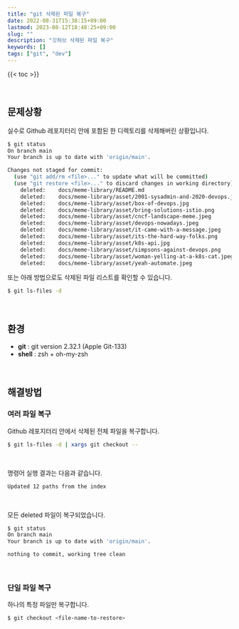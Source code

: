 ```yaml
---
title: "git 삭제된 파일 복구"
date: 2022-08-31T15:38:15+09:00
lastmod: 2023-08-12T18:48:25+09:00
slug: ""
description: "깃허브 삭제된 파일 복구"
keywords: []
tags: ["git", "dev"]
---
```


{{< toc >}}

&nbsp;

## 문제상황

실수로 Github 레포지터리 안에 포함된 한 디렉토리를 삭제해버린 상황입니다.

```bash
$ git status
On branch main
Your branch is up to date with 'origin/main'.

Changes not staged for commit:
  (use "git add/rm <file>..." to update what will be committed)
  (use "git restore <file>..." to discard changes in working directory)
    deleted:    docs/meme-library/README.md
    deleted:    docs/meme-library/asset/2001-sysadmin-and-2020-devops.jpg
    deleted:    docs/meme-library/asset/box-of-devops.jpg
    deleted:    docs/meme-library/asset/bring-solutions-istio.png
    deleted:    docs/meme-library/asset/cncf-landscape-meme.jpeg
    deleted:    docs/meme-library/asset/devops-nowadays.jpeg
    deleted:    docs/meme-library/asset/it-came-with-a-message.jpeg
    deleted:    docs/meme-library/asset/its-the-hard-way-folks.png
    deleted:    docs/meme-library/asset/k8s-api.jpg
    deleted:    docs/meme-library/asset/simpsons-against-devops.png
    deleted:    docs/meme-library/asset/woman-yelling-at-a-k8s-cat.jpeg
    deleted:    docs/meme-library/asset/yeah-automate.jpeg
```

또는 아래 방법으로도 삭제된 파일 리스트를 확인할 수 있습니다.

```bash
$ git ls-files -d
```

&nbsp;

## 환경

- **git** : git version 2.32.1 (Apple Git-133)
- **shell** : zsh + oh-my-zsh

&nbsp;

## 해결방법

### 여러 파일 복구

Github 레포지터리 안에서 삭제된 전체 파일을 복구합니다.

```bash
$ git ls-files -d | xargs git checkout --
```

&nbsp;

명령어 실행 결과는 다음과 같습니다.

```bash
Updated 12 paths from the index
```

&nbsp;

모든 deleted 파일이 복구되었습니다.

```bash
$ git status
On branch main
Your branch is up to date with 'origin/main'.

nothing to commit, working tree clean
```

&nbsp;

### 단일 파일 복구

하나의 특정 파일만 복구합니다.

```bash
$ git checkout <file-name-to-restore>
```
